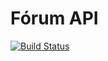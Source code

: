 # Fórum API

[![Build Status](https://travis-ci.com/andre-aps/forum-api.svg?token=2fsNyHcarxkHKvxtF4FH&branch=master)](https://travis-ci.com/andre-aps/forum-api)